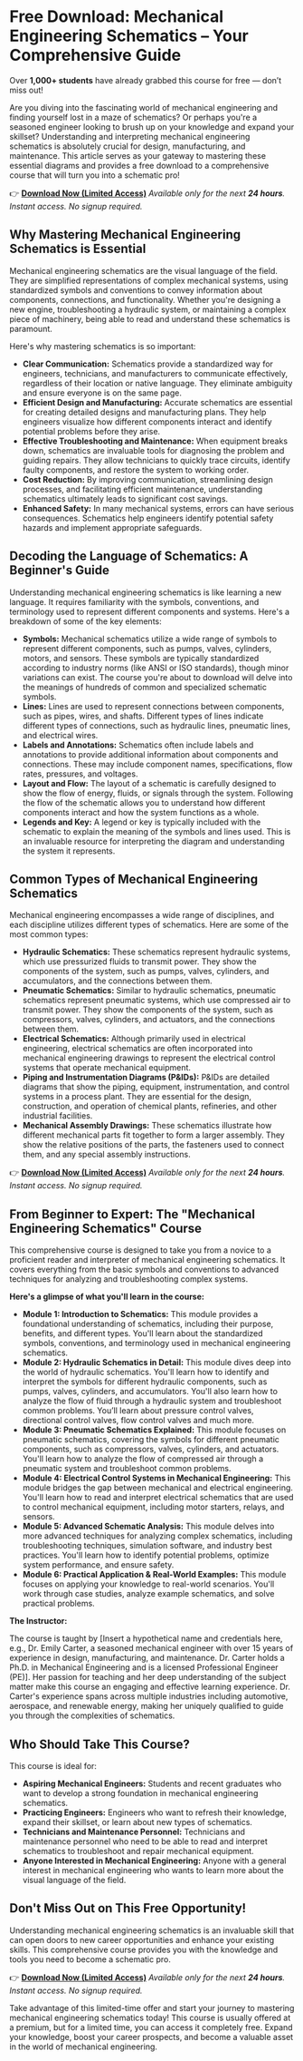 # Free Download: Mechanical Engineering Schematics – Your Comprehensive Guide

Over **1,000+ students** have already grabbed this course for free — don’t miss out!

Are you diving into the fascinating world of mechanical engineering and finding yourself lost in a maze of schematics? Or perhaps you're a seasoned engineer looking to brush up on your knowledge and expand your skillset? Understanding and interpreting mechanical engineering schematics is absolutely crucial for design, manufacturing, and maintenance. This article serves as your gateway to mastering these essential diagrams and provides a free download to a comprehensive course that will turn you into a schematic pro!

👉 **[Download Now (Limited Access)](https://udemywork.com/mechanical-engineering-schematics)**
_Available only for the next **24 hours**. Instant access. No signup required._

## Why Mastering Mechanical Engineering Schematics is Essential

Mechanical engineering schematics are the visual language of the field. They are simplified representations of complex mechanical systems, using standardized symbols and conventions to convey information about components, connections, and functionality. Whether you're designing a new engine, troubleshooting a hydraulic system, or maintaining a complex piece of machinery, being able to read and understand these schematics is paramount.

Here's why mastering schematics is so important:

*   **Clear Communication:** Schematics provide a standardized way for engineers, technicians, and manufacturers to communicate effectively, regardless of their location or native language. They eliminate ambiguity and ensure everyone is on the same page.
*   **Efficient Design and Manufacturing:** Accurate schematics are essential for creating detailed designs and manufacturing plans. They help engineers visualize how different components interact and identify potential problems before they arise.
*   **Effective Troubleshooting and Maintenance:** When equipment breaks down, schematics are invaluable tools for diagnosing the problem and guiding repairs. They allow technicians to quickly trace circuits, identify faulty components, and restore the system to working order.
*   **Cost Reduction:** By improving communication, streamlining design processes, and facilitating efficient maintenance, understanding schematics ultimately leads to significant cost savings.
*   **Enhanced Safety:** In many mechanical systems, errors can have serious consequences. Schematics help engineers identify potential safety hazards and implement appropriate safeguards.

## Decoding the Language of Schematics: A Beginner's Guide

Understanding mechanical engineering schematics is like learning a new language. It requires familiarity with the symbols, conventions, and terminology used to represent different components and systems. Here's a breakdown of some of the key elements:

*   **Symbols:** Mechanical schematics utilize a wide range of symbols to represent different components, such as pumps, valves, cylinders, motors, and sensors. These symbols are typically standardized according to industry norms (like ANSI or ISO standards), though minor variations can exist. The course you're about to download will delve into the meanings of hundreds of common and specialized schematic symbols.
*   **Lines:** Lines are used to represent connections between components, such as pipes, wires, and shafts. Different types of lines indicate different types of connections, such as hydraulic lines, pneumatic lines, and electrical wires.
*   **Labels and Annotations:** Schematics often include labels and annotations to provide additional information about components and connections. These may include component names, specifications, flow rates, pressures, and voltages.
*   **Layout and Flow:** The layout of a schematic is carefully designed to show the flow of energy, fluids, or signals through the system. Following the flow of the schematic allows you to understand how different components interact and how the system functions as a whole.
*   **Legends and Key:** A legend or key is typically included with the schematic to explain the meaning of the symbols and lines used. This is an invaluable resource for interpreting the diagram and understanding the system it represents.

## Common Types of Mechanical Engineering Schematics

Mechanical engineering encompasses a wide range of disciplines, and each discipline utilizes different types of schematics. Here are some of the most common types:

*   **Hydraulic Schematics:** These schematics represent hydraulic systems, which use pressurized fluids to transmit power. They show the components of the system, such as pumps, valves, cylinders, and accumulators, and the connections between them.
*   **Pneumatic Schematics:** Similar to hydraulic schematics, pneumatic schematics represent pneumatic systems, which use compressed air to transmit power. They show the components of the system, such as compressors, valves, cylinders, and actuators, and the connections between them.
*   **Electrical Schematics:** Although primarily used in electrical engineering, electrical schematics are often incorporated into mechanical engineering drawings to represent the electrical control systems that operate mechanical equipment.
*   **Piping and Instrumentation Diagrams (P&IDs):** P&IDs are detailed diagrams that show the piping, equipment, instrumentation, and control systems in a process plant. They are essential for the design, construction, and operation of chemical plants, refineries, and other industrial facilities.
*   **Mechanical Assembly Drawings:** These schematics illustrate how different mechanical parts fit together to form a larger assembly. They show the relative positions of the parts, the fasteners used to connect them, and any special assembly instructions.

👉 **[Download Now (Limited Access)](https://udemywork.com/mechanical-engineering-schematics)**
_Available only for the next **24 hours**. Instant access. No signup required._

## From Beginner to Expert: The "Mechanical Engineering Schematics" Course

This comprehensive course is designed to take you from a novice to a proficient reader and interpreter of mechanical engineering schematics. It covers everything from the basic symbols and conventions to advanced techniques for analyzing and troubleshooting complex systems.

**Here's a glimpse of what you'll learn in the course:**

*   **Module 1: Introduction to Schematics:** This module provides a foundational understanding of schematics, including their purpose, benefits, and different types. You'll learn about the standardized symbols, conventions, and terminology used in mechanical engineering schematics.
*   **Module 2: Hydraulic Schematics in Detail:** This module dives deep into the world of hydraulic schematics. You'll learn how to identify and interpret the symbols for different hydraulic components, such as pumps, valves, cylinders, and accumulators. You'll also learn how to analyze the flow of fluid through a hydraulic system and troubleshoot common problems. You’ll learn about pressure control valves, directional control valves, flow control valves and much more.
*   **Module 3: Pneumatic Schematics Explained:** This module focuses on pneumatic schematics, covering the symbols for different pneumatic components, such as compressors, valves, cylinders, and actuators. You'll learn how to analyze the flow of compressed air through a pneumatic system and troubleshoot common problems.
*   **Module 4: Electrical Control Systems in Mechanical Engineering:** This module bridges the gap between mechanical and electrical engineering. You'll learn how to read and interpret electrical schematics that are used to control mechanical equipment, including motor starters, relays, and sensors.
*   **Module 5: Advanced Schematic Analysis:** This module delves into more advanced techniques for analyzing complex schematics, including troubleshooting techniques, simulation software, and industry best practices. You'll learn how to identify potential problems, optimize system performance, and ensure safety.
*   **Module 6: Practical Application & Real-World Examples:** This module focuses on applying your knowledge to real-world scenarios. You'll work through case studies, analyze example schematics, and solve practical problems.

**The Instructor:**

The course is taught by [Insert a hypothetical name and credentials here, e.g., Dr. Emily Carter, a seasoned mechanical engineer with over 15 years of experience in design, manufacturing, and maintenance. Dr. Carter holds a Ph.D. in Mechanical Engineering and is a licensed Professional Engineer (PE)]. Her passion for teaching and her deep understanding of the subject matter make this course an engaging and effective learning experience. Dr. Carter's experience spans across multiple industries including automotive, aerospace, and renewable energy, making her uniquely qualified to guide you through the complexities of schematics.

## Who Should Take This Course?

This course is ideal for:

*   **Aspiring Mechanical Engineers:** Students and recent graduates who want to develop a strong foundation in mechanical engineering schematics.
*   **Practicing Engineers:** Engineers who want to refresh their knowledge, expand their skillset, or learn about new types of schematics.
*   **Technicians and Maintenance Personnel:** Technicians and maintenance personnel who need to be able to read and interpret schematics to troubleshoot and repair mechanical equipment.
*   **Anyone Interested in Mechanical Engineering:** Anyone with a general interest in mechanical engineering who wants to learn more about the visual language of the field.

## Don't Miss Out on This Free Opportunity!

Understanding mechanical engineering schematics is an invaluable skill that can open doors to new career opportunities and enhance your existing skills. This comprehensive course provides you with the knowledge and tools you need to become a schematic pro.

👉 **[Download Now (Limited Access)](https://udemywork.com/mechanical-engineering-schematics)**
_Available only for the next **24 hours**. Instant access. No signup required._

Take advantage of this limited-time offer and start your journey to mastering mechanical engineering schematics today! This course is usually offered at a premium, but for a limited time, you can access it completely free. Expand your knowledge, boost your career prospects, and become a valuable asset in the world of mechanical engineering.
